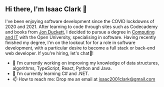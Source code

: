## Hi there, I'm Isaac Clark 👋

I've been enjoying software development since the COVID lockdowns of 2020 and 2021. After learning to code through sites such as Codecademy and books from [Jon Duckett](https://www.goodreads.com/author/show/135171.Jon_Duckett), I decided to pursue a degree in [Computing and IT](https://www.open.ac.uk/courses/computing-it/degrees/bsc-computing-it-software-q62-soft) with the Open University, specialising in software. Having recently finished my degree, I'm on the lookout for for a role in software development, with a particular desire to become a full stack or back-end web developer. If you're hiring, let's chat💬!

- 🔭 I’m currently working on improving my knowledge of data structures, algorithms, TypeScript, React, Python and Java.
- 🌱 I’m currently learning C# and .NET.
- 📫 How to reach me: Drop me an email at isaac2001clark@gmail.com

<!--
**isaacclark1/isaacclark1** is a ✨ _special_ ✨ repository because its `README.md` (this file) appears on your GitHub profile.

Here are some ideas to get you started:

- 🔭 I’m currently working on ...
- 🌱 I’m currently learning ...
- 👯 I’m looking to collaborate on ...
- 🤔 I’m looking for help with ...
- 💬 Ask me about ...
- 📫 How to reach me: ...
- 😄 Pronouns: ...
- ⚡ Fun fact: ...
-->
